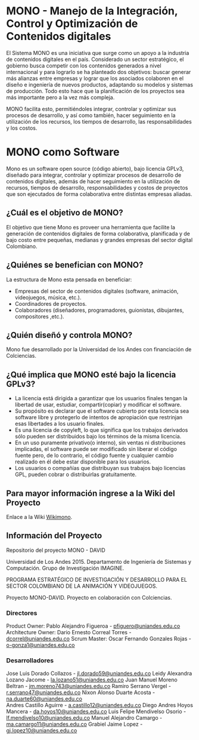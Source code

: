 # MONO - Manejo de la Integración, Control y Optimización de Contenidos digitales

El Sistema MONO es una iniciativa que surge como un apoyo a la industria de contenidos digitales en el país. Considerado un sector estratégico, el gobierno busca competir con los contenidos generados a nivel internacional y para lograrlo se ha planteado dos objetivos: buscar generar más alianzas entre empresas y lograr que los asociados colaboren en el diseño e ingeniería de nuevos productos, adaptando su modelos y sistemas de producción. Todo esto hace que la planificación de los proyectos sea más importante pero a la vez más compleja.

MONO facilita esto, permitiéndoles integrar, controlar y optimizar sus procesos de desarrollo, y así como también, hacer seguimiento en la utilización de los recursos, los tiempos de desarrollo, las responsabilidades y los costos. 

# MONO como Software

Mono es un software open source (código abierto), bajo licencia GPLv3, diseñado para integrar, controlar y optimizar procesos de desarrollo de contenidos digitales, además de hacer seguimiento en la utilización de recursos, tiempos de desarrollo, responsabilidades y costos de proyectos que son ejecutados de forma colaborativa entre distintas empresas aliadas.

## ¿Cuál es el objetivo de MONO?

El objetivo que tiene Mono es proveer una herramienta que facilite la generación de contenidos digitales de forma colaborativa, planificada y de bajo costo entre pequeñas, medianas y grandes empresas del sector digital Colombiano. 

## ¿Quiénes se benefician con MONO?

La estructura de Mono esta pensada en beneficiar:

- Empresas del sector de contenidos digitales (software, animación, videojuegos, música, etc.).
- Coordinadores de proyectos.
- Colaboradores (diseñadores, programadores, guionistas, dibujantes, compositores ,etc.).
 
## ¿Quién diseñó y controla MONO?

Mono fue desarrollado por la Universidad de los Andes con financiación de Colciencias. 

## ¿Qué implica que MONO esté bajo la licencia GPLv3?


- La licencia está dirigida a garantizar que los usuarios finales tengan la libertad de usar, estudiar, compartir(copiar) y modificar el software.
- Su propósito es declarar que el software cubierto por esta licencia sea software libre y protegerlo de intentos de apropiación que restrinjan esas libertades a los usuario finales.
- Es una licencia de copyleft, lo que significa que los trabajos derivados sólo pueden ser distribuidos bajo los términos de la misma licencia.
- En un uso puramente privativo(o interno), sin ventas ni distribuciones implicadas, el software puede ser modificado sin liberar el código fuente pero, de lo contrario, el código fuente y cualquier cambio realizado en él debe estar disponible para los usuarios.
- Los usuarios o compañías que distribuyan sus trabajos bajo licencias GPL, pueden cobrar o distribuirlas gratuitamente.
 
## Para mayor información ingrese a la Wiki del Proyecto

Enlace a la Wiki [Wikimono](http://wikimono.uniandes.edu.co).

## Información del Proyecto

Repositorio del proyecto MONO - DAVID

Universidad de Los Andes 2015.
Departamento de Ingeniería de Sistemas y Computación.
Grupo de Investigación IMAGINE.

PROGRAMA ESTRATÉGICO DE INVESTIGACIÓN Y DESARROLLO PARA EL SECTOR COLOMBIANO DE LA ANIMACIÓN Y VIDEOJUEGOS.

Proyecto MONO-DAVID.
Proyecto en colaboración con Colciencias.

### Directores
Product Owner: Pablo Alejandro Figueroa  - pfiguero@uniandes.edu.co
Architecture Owner: Dario Ernesto Correal Torres - dcorrel@uniandes.edu.co
Scrum Master: Oscar Fernando Gonzales Rojas - o-gonza1@uniandes.edu.co

### Desarrolladores
Jose Luis Dorado Collazos - jl.dorado59@uniandes.edu.co
Leidy Alexandra Lozano Jacome - la.lozano51@uniandes.edu.co
Juan Manuel Moreno Beltran - jm.moreno743@uniandes.edu.co
Ramiro Serrano Vergel - r.serrano47@uniandes.edu.co
Nixon Alonso Duarte Acosta - na.duarte60@uniandes.edu.co  
Andres Castillo Aguirre - a.castillo12@uniandes.edu.co
Diego Andres Hoyos Mancera - da.hoyos10@uniandes.edu.co
Luis Felipe Mendivelso Osorio - lf.mendivelso10@uniandes.edu.co
Manuel Alejandro Camargo - ma.camargo11@uniandes.edu.co
Grabiel Jaime Lopez - gj.lopez10@uniandes.edu.co
